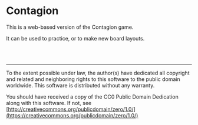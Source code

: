 # Contagion
This is a web-based version of the Contagion game.

It can be used to practice, or to make new board layouts.

<br><br>

---

To the extent possible under law, the author(s) have dedicated all copyright and related and neighboring rights to this software to the public domain worldwide. This software is distributed without any warranty.

You should have received a copy of the CC0 Public Domain Dedication along with this software. If not, see [http://creativecommons.org/publicdomain/zero/1.0/](https://creativecommons.org/publicdomain/zero/1.0/)

